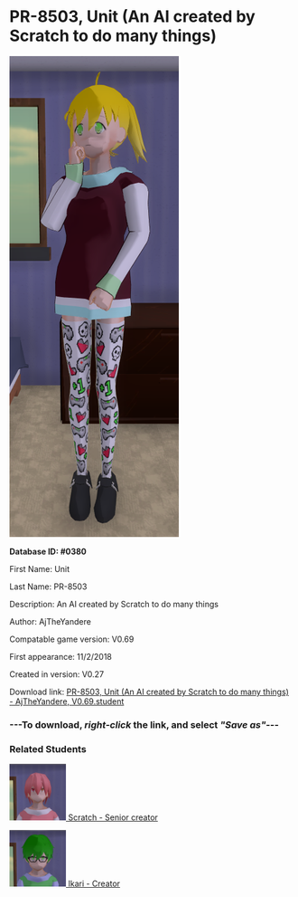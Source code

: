 # PR-8503, Unit (An AI created by Scratch to do many things)

<img src="../../Files/Images/PR-8503, Unit (An AI created by Scratch to do many things).png" title="PR-8503, Unit (An AI created by Scratch to do many things) - AjTheYandere, V0.69">

**Database ID: #0380**

First Name: Unit

Last Name: PR-8503

Description: An AI created by Scratch to do many things

Author: AjTheYandere

Compatable game version: V0.69

First appearance: 11/2/2018

Created in version: V0.27

Download link: <a href="https://raw.githubusercontent.com/Arbiter1223/Daigaku-Gurashi-Custom-Students/master/Files/Student%20Files/PR-8503%2C%20Unit%20(An%20AI%20created%20by%20Scratch%20to%20do%20many%20things)%20-%20AjTheYandere%2C%20V0.69.student">PR-8503, Unit (An AI created by Scratch to do many things) - AjTheYandere, V0.69.student</a>

### ---**To download, _right-click_ the link, and select _"Save as"_**---

### Related Students

<a href="Kasamatsu, Scratch (A smart student with a lisp).md"><img src="../../Files/Thumbs/Kasamatsu, Scratch (A smart student with a lisp).png" height="100" width="100" title="Kasamatsu, Scratch (A smart student with a lisp) - AjTheYandere, V0.69"></a><a href="Kasamatsu, Scratch (A smart student with a lisp).md"> Scratch - Senior creator</a>

<a href="Gakusha, Ikari (Scratch's assistant, helped create PR-8503).md"><img src="../../Files/Thumbs/Gakusha, Ikari (Scratch's assistant, helped create PR-8503).png" height="100" width="100" title="Gakusha, Ikari (Scratch's assistant, helped create PR-8503) - AjTheYandere, V0.69"></a><a href="Gakusha, Ikari (Scratch's assistant, helped create PR-8503).md"> Ikari - Creator</a>

